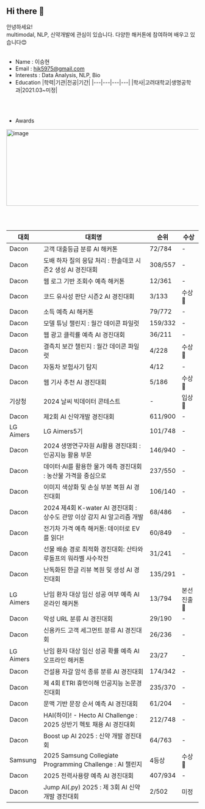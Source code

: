 ## Hi there 👋

안녕하세요!<br>
multimodal, NLP, 신약개발에 관심이 있습니다.
다양한 해커톤에 참여하며 배우고 있습니다😊
<br><br>
- Name : 이승현  
- Email : hjk5975@gmail.com  
- Interests : Data Analysis, NLP, Bio
- Education
  |학력|기관|전공|기간|
  |---|---|---|---|
  |학사|고려대학교|생명공학과|2021.03~미정|

<br><br>
- Awards
<img width="800" height="200" alt="image" src="https://github.com/user-attachments/assets/601bec3c-b0ff-4ade-ae9c-f1a688a3a397" />

<br><br>

  |대회|대회명|순위|수상|
  |---|------|----|---|
  |Dacon|고객 대출등급 분류 AI 해커톤|72/784|-|
  |Dacon|도배 하자 질의 응답 처리 : 한솔데코 시즌2 생성 AI 경진대회|308/557|-|
  |Dacon|웹 로그 기반 조회수 예측 해커톤|12/361|-|
  |Dacon|코드 유사성 판단 시즌2 AI 경진대회|3/133|수상🥇|
  |Dacon|소득 예측 AI 해커톤|79/772|-|
  |Dacon|모델 튜닝 챌린지 : 월간 데이콘 파일럿|159/332|-|
  |Dacon|웹 광고 클릭률 예측 AI 경진대회|36/211|-|
  |Dacon|결측치 보간 챌린지 : 월간 데이콘 파일럿|4/228|수상🥇|
  |Dacon|자동차 보험사기 탐지|4/12|-|
  |Dacon|웹 기사 추천 AI 경진대회|5/186|수상🥇|
  |기상청|2024 날씨 빅데이터 콘테스트|-|입상🥈|
  |Dacon|제2회 AI 신약개발 경진대회|611/900|-|
  |LG Aimers|LG Aimers5기|101/748|-|
  |Dacon|2024 생명연구자원 AI활용 경진대회 : 인공지능 활용 부문|146/940|-|
  |Dacon|데이터·AI를 활용한 물가 예측 경진대회 : 농산물 가격을 중심으로|237/550|-|
  |Dacon|이미지 색상화 및 손실 부분 복원 AI 경진대회|106/140|-|
  |Dacon|2024 제4회 K-water AI 경진대회 : 상수도 관망 이상 감지 AI 알고리즘 개발|68/486|-|
  |Dacon|전기차 가격 예측 해커톤: 데이터로 EV를 읽다!|60/849|-|
  |Dacon|선물 배송 경로 최적화 경진대회: 산타와 루돌프의 워라벨 사수작전|31/241|-|
  |Dacon|난독화된 한글 리뷰 복원 및 생성 AI 경진대회|135/291|-|
  |LG Aimers|난임 환자 대상 임신 성공 여부 예측 AI 온라인 해커톤|13/794|본선진출🥈|
  |Dacon|악성 URL 분류 AI 경진대회|29/190|-|
  |Dacon|신용카드 고객 세그먼트 분류 AI 경진대회|26/236|-|
  |LG Aimers|난임 환자 대상 임신 성공 확률 예측 AI 오프라인 해커톤|23/27|-|
  |Dacon|건설용 자갈 암석 종류 분류 AI 경진대회|174/342|-|
  |Dacon|제 4회 ETRI 휴먼이해 인공지능 논문경진대회|235/370|-|
  |Dacon|문맥 기반 문장 순서 예측 AI 경진대회|61/204|-|
  |Dacon|HAI(하이)! - Hecto AI Challenge : 2025 상반기 헥토 채용 AI 경진대회|212/748|-|
  |Dacon|Boost up AI 2025 : 신약 개발 경진대회|64/763|-|
  |Samsung|2025 Samsung Collegiate Programming Challenge : AI 챌린지|4등상|수상🥇|
  |Dacon|2025 전력사용량 예측 AI 경진대회|407/934|-|
  |Dacon|Jump AI(.py) 2025 : 제 3회 AI 신약개발 경진대회|2/502|미정|
  

